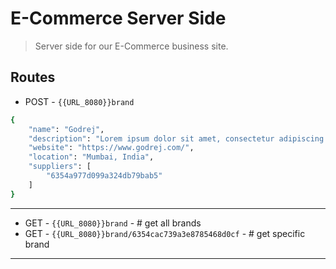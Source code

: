# E-Commerce Server Side

> Server side for our E-Commerce business site.

## Routes

- POST - `{{URL_8080}}brand`

```bash
{
    "name": "Godrej",
    "description": "Lorem ipsum dolor sit amet, consectetur adipiscing elit, sed do eiusmod tempor incididunt ut labore et dolore magna aliqua. Ut enim ad minim veniam.",
    "website": "https://www.godrej.com/",
    "location": "Mumbai, India",
    "suppliers": [
        "6354a977d099a324db79bab5"
    ]
}
```

---

- GET - `{{URL_8080}}brand` - # get all brands
- GET - `{{URL_8080}}brand/6354cac739a3e8785468d0cf` - # get specific brand

---
